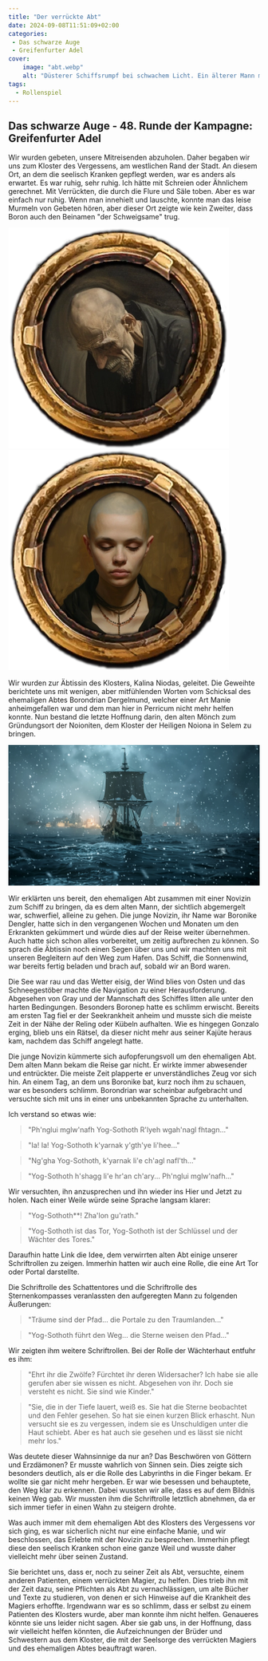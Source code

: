 ```yaml
---
title: "Der verrückte Abt"
date: 2024-09-08T11:51:09+02:00
categories:
 - Das schwarze Auge
 - Greifenfurter Adel
cover:
    image: "abt.webp"
    alt: "Düsterer Schiffsrumpf bei schwachem Licht. Ein älterer Mann mit Glatze, Borondrian Dergelmund, ehemaliger Abt des Klosters des Vergessens, sitzt allein auf dem Holzboden. In einen dunklen Mantel gehüllt, blickt er ins nichts. Der Laderaum ist vollgestellt mit Fässern, Kisten und Schiffsutensilien. Eine Öllampe an der Decke spendet spärliches Licht. Die Szene zeigt Borondrian unter Deck des Schiffes Sonnenwind auf dem Weg nach Khunchom, nachdem er bei dem Versuch, einen verrückten Magier zu heilen, selbst dem Wahnsinn verfallen ist. Die Atmosphäre wirkt geheimnisvoll und bedrückend."
tags:
  - Rollenspiel
---
```


## Das schwarze Auge - 48. Runde der Kampagne: Greifenfurter Adel

Wir wurden gebeten, unsere Mitreisenden abzuholen. Daher begaben wir uns zum Kloster des Vergessens, am westlichen Rand der Stadt. An diesem Ort, an dem die seelisch Kranken gepflegt werden, war es anders als erwartet. Es war ruhig, sehr ruhig. Ich hätte mit Schreien oder Ähnlichem gerechnet. Mit Verrückten, die durch die Flure und Säle toben. Aber es war einfach nur ruhig. Wenn man innehielt und lauschte, konnte man das leise Murmeln von Gebeten hören, aber dieser Ort zeigte wie kein Zweiter, dass Boron auch den Beinamen "der Schweigsame" trug.

![Der ehemalige Abt Borondrian Dergelmunds](token_BorondrianDergelmunds.webp) ![Die Novizin Boronike Dengler](token_BoronikeDengler.webp)

Wir wurden zur Äbtissin des Klosters, Kalina Niodas, geleitet. Die Geweihte berichtete uns mit wenigen, aber mitfühlenden Worten vom Schicksal des ehemaligen Abtes Borondrian Dergelmund, welcher einer Art Manie anheimgefallen war und dem man hier in Perricum nicht mehr helfen konnte. Nun bestand die letzte Hoffnung darin, den alten Mönch zum Gründungsort der Noioniten, dem Kloster der Heiligen Noiona in Selem zu bringen.

![Abfahrt aus Perricum](abfahrt_aus_perricum02.webp)

Wir erklärten uns bereit, den ehemaligen Abt zusammen mit einer Novizin zum Schiff zu bringen, da es dem alten Mann, der sichtlich abgemergelt war, schwerfiel, alleine zu gehen. Die junge Novizin, ihr Name war Boronike Dengler, hatte sich in den vergangenen Wochen und Monaten um den Erkrankten gekümmert und würde dies auf der Reise weiter übernehmen. Auch hatte sich schon alles vorbereitet, um zeitig aufbrechen zu können.  So sprach die Äbtissin noch einen Segen über uns und wir machten uns mit unseren Begleitern auf den Weg zum Hafen. Das Schiff, die Sonnenwind, war bereits fertig beladen und brach auf, sobald wir an Bord waren.

Die See war rau und das Wetter eisig, der Wind blies von Osten und das Schneegestöber machte die Navigation zu einer Herausforderung. Abgesehen von Gray und der Mannschaft des Schiffes litten alle unter den harten Bedingungen. Besonders Boronep hatte es schlimm erwischt. Bereits am ersten Tag fiel er der Seekrankheit anheim und musste sich die meiste Zeit in der Nähe der Reling oder Kübeln aufhalten. Wie es hingegen Gonzalo erging, blieb uns ein Rätsel, da dieser nicht mehr aus seiner Kajüte heraus kam, nachdem das Schiff angelegt hatte.

Die junge Novizin kümmerte sich aufopferungsvoll um den ehemaligen Abt. Dem alten Mann bekam die Reise gar nicht. Er wirkte immer abwesender und entrückter. Die meiste Zeit plapperte er unverständliches Zeug vor sich hin. An einem Tag, an dem uns Boronike bat, kurz noch ihm zu schauen, war es besonders schlimm. Borondrian war scheinbar aufgebracht und versuchte sich mit uns in einer uns unbekannten Sprache zu unterhalten.

Ich verstand so etwas wie:

> "Ph'nglui mglw'nafh Yog-Sothoth R'lyeh wgah'nagl fhtagn..."

> "Ia! Ia! Yog-Sothoth k'yarnak y'gth'ye li'hee..."

> "Ng'gha Yog-Sothoth, k'yarnak li'e ch'agl nafl'th..."

> "Yog-Sothoth h'shagg li'e hr'an ch'ary... Ph'nglui mglw'nafh..."

Wir versuchten, ihn anzusprechen und ihn wieder ins Hier und Jetzt zu holen. Nach einer Weile würde seine Sprache langsam klarer:

> "Yog-Sothoth**! Zha'lon gu'rath."

> "Yog-Sothoth ist das Tor, Yog-Sothoth ist der Schlüssel und der Wächter des Tores."

Daraufhin hatte Link die Idee, dem verwirrten alten Abt einige unserer Schriftrollen zu zeigen. Immerhin hatten wir auch eine Rolle, die eine Art Tor oder Portal darstellte.

Die Schriftrolle des Schattentores und die Schriftrolle des Sternenkompasses veranlassten den aufgeregten Mann zu folgenden Äußerungen:

> "Träume sind der Pfad... die Portale zu den Traumlanden..."

> "Yog-Sothoth führt den Weg... die Sterne weisen den Pfad..."

Wir zeigten ihm weitere Schriftrollen. Bei der Rolle der Wächterhaut entfuhr es ihm:

> "Ehrt ihr die Zwölfe? Fürchtet ihr deren Widersacher? Ich habe sie alle gerufen aber sie wissen es nicht. Abgesehen von ihr. Doch sie versteht es nicht. Sie sind wie Kinder."

> "Sie, die in der Tiefe lauert, weiß es. Sie hat die Sterne beobachtet und den Fehler gesehen. So hat sie einen kurzen Blick erhascht. Nun versucht sie es zu vergessen, indem sie es Unschuldigen unter die Haut schiebt. Aber es hat auch sie gesehen und es lässt sie nicht mehr los."

Was deutete dieser Wahnsinnige da nur an? Das Beschwören von Göttern und Erzdämonen? Er musste wahrlich von Sinnen sein.  Dies zeigte sich besonders deutlich, als er die Rolle des Labyrinths in die Finger bekam. Er wollte sie gar nicht mehr hergeben. Er war wie besessen und behauptete, den Weg klar zu erkennen. Dabei wussten wir alle, dass es auf dem Bildnis keinen Weg gab. Wir mussten ihm die Schriftrolle letztlich abnehmen, da er sich immer tiefer in einen Wahn zu steigern drohte.

Was auch immer mit dem ehemaligen Abt des Klosters des Vergessens vor sich ging, es war sicherlich nicht nur eine einfache Manie, und wir beschlossen, das Erlebte mit der Novizin zu besprechen. Immerhin pflegt diese den seelisch Kranken schon eine ganze Weil und wusste daher vielleicht mehr über seinen Zustand.

Sie berichtet uns, dass er, noch zu seiner Zeit als Abt, versuchte, einem anderen Patienten, einem verrückten Magier, zu helfen. Dies trieb ihn mit der Zeit dazu, seine Pflichten als Abt zu vernachlässigen, um alte Bücher und Texte zu studieren, von denen er sich Hinweise auf die Krankheit des Magiers erhoffte. Irgendwann war es so schlimm, dass er selbst zu einem Patienten des Klosters wurde, aber man konnte ihm nicht helfen. Genaueres könnte sie uns leider nicht sagen. Aber sie gab uns, in der Hoffnung, dass wir vielleicht helfen könnten, die Aufzeichnungen der Brüder und Schwestern aus dem Kloster, die mit der Seelsorge des verrückten Magiers und des ehemaligen Abtes beauftragt waren.

